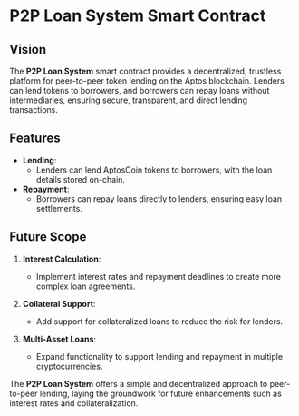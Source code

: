 # P2P Loan System Smart Contract

## Vision

The **P2P Loan System** smart contract provides a decentralized, trustless platform for peer-to-peer token lending on the Aptos blockchain. Lenders can lend tokens to borrowers, and borrowers can repay loans without intermediaries, ensuring secure, transparent, and direct lending transactions.

## Features

- **Lending**:
  - Lenders can lend AptosCoin tokens to borrowers, with the loan details stored on-chain.
- **Repayment**:
  - Borrowers can repay loans directly to lenders, ensuring easy loan settlements.

## Future Scope

1. **Interest Calculation**:

   - Implement interest rates and repayment deadlines to create more complex loan agreements.

2. **Collateral Support**:

   - Add support for collateralized loans to reduce the risk for lenders.

3. **Multi-Asset Loans**:
   - Expand functionality to support lending and repayment in multiple cryptocurrencies.

The **P2P Loan System** offers a simple and decentralized approach to peer-to-peer lending, laying the groundwork for future enhancements such as interest rates and collateralization.

